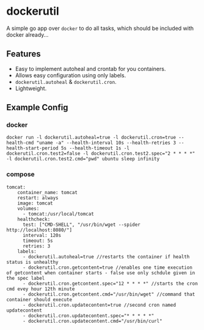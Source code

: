 # dockerutil

A simple go app over `docker` to do all tasks, which should be included with docker already...

## Features
- Easy to implement autoheal and crontab for you containers.
- Allows easy configuration using only labels.
- `dockerutil.autoheal` & `dockerutil.cron`.
- Lightweight.

## Example Config

### docker
```
docker run -l dockerutil.autoheal=true -l dockerutil.cron=true --health-cmd "uname -a" --health-interval 10s --health-retries 3 --health-start-period 5s --health-timeout 1s -l dockerutil.cron.test2=false -l dockerutil.cron.test2.spec="2 * * * *" -l dockerutil.cron.test2.cmd="pwd" ubuntu sleep infinity
```

### compose
```
tomcat:
    container_name: tomcat
    restart: always
    image: tomcat
    volumes:
      - tomcat:/usr/local/tomcat
    healthcheck:
      test: ["CMD-SHELL", "/usr/bin/wget --spider http://localhost:8080/"]
      interval: 120s
      timeout: 5s
      retries: 3
    labels:
      - dockerutil.autoheal=true //restarts the container if health status is unhealthy
      - dockerutil.cron.getcontent=true //enables one time execution of getcontent when container starts - false use only schdule given in the spec label
      - dockerutil.cron.getcontent.spec="12 * * * *" //starts the cron cmd evey hour 12th minute
      - dockerutil.cron.getcontent.cmd="/usr/bin/wget" //command that container should execute
      - dockerutil.cron.updatecontent=true //second cron named updatecontent
      - dockerutil.cron.updatecontent.spec="* * * * *"
      - dockerutil.cron.updatecontent.cmd="/usr/bin/curl"
```